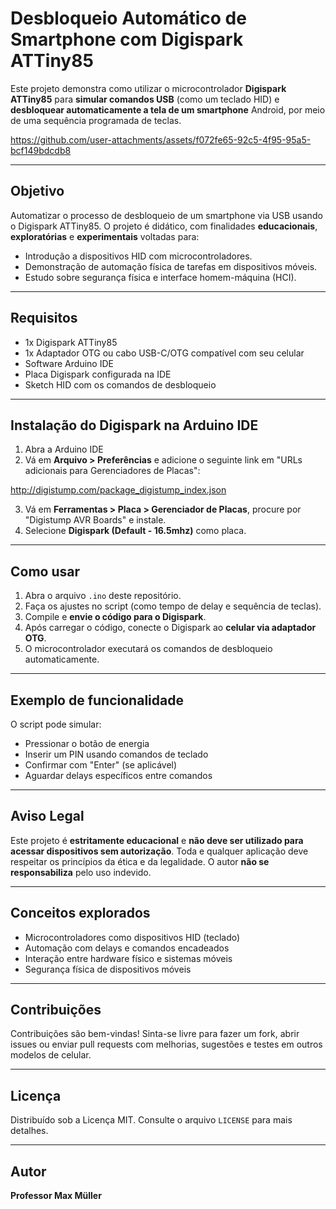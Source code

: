 # Desbloqueio Automático de Smartphone com Digispark ATTiny85

Este projeto demonstra como utilizar o microcontrolador **Digispark ATTiny85** para **simular comandos USB** (como um teclado HID) e **desbloquear automaticamente a tela de um smartphone** Android, por meio de uma sequência programada de teclas.




https://github.com/user-attachments/assets/f072fe65-92c5-4f95-95a5-bcf149bdcdb8



---

## Objetivo

Automatizar o processo de desbloqueio de um smartphone via USB usando o Digispark ATTiny85. O projeto é didático, com finalidades **educacionais**, **exploratórias** e **experimentais** voltadas para:

- Introdução a dispositivos HID com microcontroladores.
- Demonstração de automação física de tarefas em dispositivos móveis.
- Estudo sobre segurança física e interface homem-máquina (HCI).

---

## Requisitos

- 1x Digispark ATTiny85
- 1x Adaptador OTG ou cabo USB-C/OTG compatível com seu celular
- Software Arduino IDE
- Placa Digispark configurada na IDE
- Sketch HID com os comandos de desbloqueio

---

## Instalação do Digispark na Arduino IDE

1. Abra a Arduino IDE
2. Vá em **Arquivo > Preferências** e adicione o seguinte link em "URLs adicionais para Gerenciadores de Placas":

http://digistump.com/package_digistump_index.json

3. Vá em **Ferramentas > Placa > Gerenciador de Placas**, procure por "Digistump AVR Boards" e instale.
4. Selecione **Digispark (Default - 16.5mhz)** como placa.

---

## Como usar

1. Abra o arquivo `.ino` deste repositório.
2. Faça os ajustes no script (como tempo de delay e sequência de teclas).
3. Compile e **envie o código para o Digispark**.
4. Após carregar o código, conecte o Digispark ao **celular via adaptador OTG**.
5. O microcontrolador executará os comandos de desbloqueio automaticamente.

---

## Exemplo de funcionalidade

O script pode simular:

- Pressionar o botão de energia
- Inserir um PIN usando comandos de teclado
- Confirmar com "Enter" (se aplicável)
- Aguardar delays específicos entre comandos

---

## Aviso Legal

Este projeto é **estritamente educacional** e **não deve ser utilizado para acessar dispositivos sem autorização**. Toda e qualquer aplicação deve respeitar os princípios da ética e da legalidade. O autor **não se responsabiliza** pelo uso indevido.

---

## Conceitos explorados

- Microcontroladores como dispositivos HID (teclado)
- Automação com delays e comandos encadeados
- Interação entre hardware físico e sistemas móveis
- Segurança física de dispositivos móveis

---


## Contribuições

Contribuições são bem-vindas! Sinta-se livre para fazer um fork, abrir issues ou enviar pull requests com melhorias, sugestões e testes em outros modelos de celular.

---

## Licença

Distribuído sob a Licença MIT. Consulte o arquivo `LICENSE` para mais detalhes.

---

## Autor

**Professor Max Müller**  
